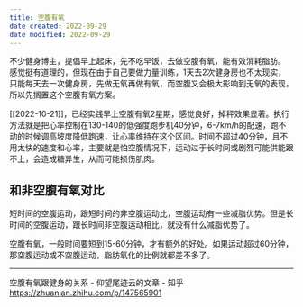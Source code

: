 ```yaml
---
title: 空腹有氧
date created: 2022-09-29
date modified: 2022-09-29
---
```

不少健身博主，提倡早上起床，先不吃早饭，去做空腹有氧，能有效消耗脂肪。 
感觉挺有道理的，但现在由于自己要做力量训练，1天去2次健身房也不太现实，只能每天去一次健身房，先做无氧再做有氧，而空腹又会极大影响到无氧的表现，所以先搁置这个空腹有氧方案。

[[2022-10-21]]，已经实践早上空腹有氧2星期，感觉良好，掉秤效果显著。执行方法就是把心率控制在130-140的低强度跑步机40分钟，6-7km/h的配速，跑不动的时候调高坡度降低跑速，让心率维持在这个区间。时间不超过40分钟，且不用太快的速度和心率，主要就是怕空腹情况下，运动过于长时间或剧烈可能供能跟不上，会造成糖异生，从而可能损伤肌肉。

## 和非空腹有氧对比
短时间的空腹运动，跟短时间的非空腹运动比，空腹运动有一些减脂优势。但是长时间的空腹运动，跟长时间非空腹运动相比，就没有什么减脂优势了。

空腹有氧，一般时间要短到15-60分钟，才有额外的好处。如果运动超过60分钟，那空腹运动或不空腹运动，脂肪氧化的比例就都差不多了。

---

空腹有氧跟健身的关系 - 仰望尾迹云的文章 - 知乎 https://zhuanlan.zhihu.com/p/147565901

